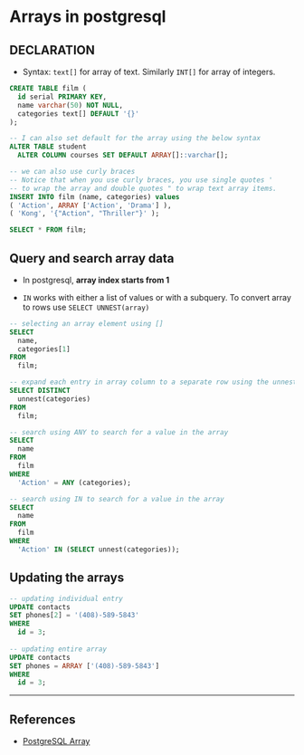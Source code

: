 # Arrays in postgresql

## DECLARATION

* Syntax: `text[]` for array of text. Similarly `INT[]` for array of integers.

```SQL
CREATE TABLE film (
  id serial PRIMARY KEY,
  name varchar(50) NOT NULL,
  categories text[] DEFAULT '{}'
);

-- I can also set default for the array using the below syntax
ALTER TABLE student
  ALTER COLUMN courses SET DEFAULT ARRAY[]::varchar[];

-- we can also use curly braces
-- Notice that when you use curly braces, you use single quotes '
-- to wrap the array and double quotes " to wrap text array items.
INSERT INTO film (name, categories) values
( 'Action', ARRAY ['Action', 'Drama'] ),
( 'Kong', '{"Action", "Thriller"}' );

SELECT * FROM film;
```

## Query and search array data

* In postgresql, **array index starts from 1**

* `IN` works with either a list of values or with a subquery. To convert array to rows use `SELECT UNNEST(array)`

```SQL
-- selecting an array element using []
SELECT
  name,
  categories[1]
FROM
  film;

-- expand each entry in array column to a separate row using the unnest function
SELECT DISTINCT
  unnest(categories)
FROM
  film;

-- search using ANY to search for a value in the array
SELECT
  name
FROM
  film
WHERE
  'Action' = ANY (categories);

-- search using IN to search for a value in the array
SELECT
  name
FROM
  film
WHERE
  'Action' IN (SELECT unnest(categories));
```

## Updating the arrays

```Sql
-- updating individual entry
UPDATE contacts
SET phones[2] = '(408)-589-5843'
WHERE
  id = 3;
  
-- updating entire array
UPDATE contacts
SET phones = ARRAY ['(408)-589-5843']
WHERE
  id = 3;
```

---

## References

* [PostgreSQL Array](https://www.postgresqltutorial.com/postgresql-array/)
